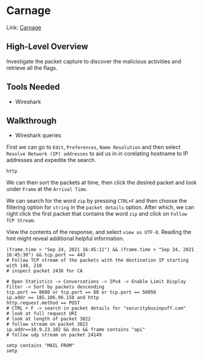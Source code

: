 # Carnage

Link: [Carnage](https://tryhackme.com/room/c2carnage)

## High-Level Overview

Investigate the packet capture to discover the malicious activities and retrieve all the flags.

## Tools Needed

* Wireshark

## Walkthrough

* Wireshark queries

First we can go to `Edit`, `Preferences`, `Name Resolution` and then select `Resolve Network (IP) addresses` to aid us in in corelating hostname to IP addresses and expedite the search.

```
http
```

We can then sort the packets at time, then click the desired packet and look under `Frame` at the `Arrival Time`.

We can search for the word `zip` by pressing `CTRL+F` and then choose the filtering option for `string` in the `packet details` option. After which, we can right click the first packet that contains the word `zip` and click on `Follow TCP Stream`.

View the contents of the response, and select `view as UTF-8`. Reading the hint might reveal additional helpful information.

```
(frame.time > "Sep 24, 2021 16:45:11") && (frame.time > "Sep 24, 2021 16:45:30") && tcp.port == 443
# Follow TCP stream of the packets with the destination IP starting with 148, 210
# inspect packet 2436 for CA
```

```
# Open Statistics -> Conversations -> IPv4 -> Enable Limit Display Filter -> Sort by packets descending
tcp.port == 8080 or tcp.port == 80 or tcp.port == 50050
ip.addr == 185.106.96.158 and http
http.request.method == POST
# CTRL + F -> search in packet details for "securitybusinpuff.com"
# look at full request URI
# look at length of packet 3822
# follow stream on packet 3822
ip.addr==10.9.23.102 && dns && frame contains "api"
# follow udp stream on packet 24149
```

```
smtp contains "MAIL FROM"
smtp
```